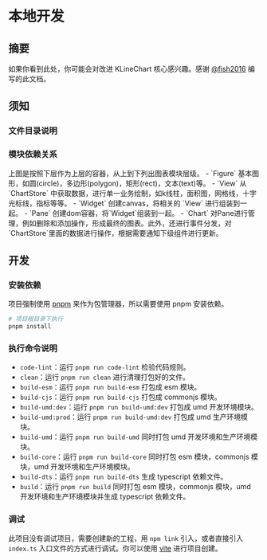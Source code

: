 # 本地开发

## 摘要
如果你看到此处，你可能会对改进 KLineChart 核心感兴趣。感谢 [@fish2016](https://github.com/fish2016) 编写的此文档。

## 须知
### 文件目录说明
<script setup>
import ProjectDirExplain from '../@views/local-development/ProjectDirExplain.vue'
import ProjectModuleExplain from '../@views/local-development/ProjectModuleExplain.vue'
</script>
<ProjectDirExplain/>

### 模块依赖关系
<ProjectModuleExplain/>
上图是按照下层作为上层的容器，从上到下列出图表模块层级。
- `Figure` 基本图形，如圆(circle)，多边形(polygon)，矩形(rect)，文本(text)等。
- `View` 从 `ChartStore` 中获取数据，进行单一业务绘制，如k线柱，面积图，网格线，十字光标线，指标等等。
- `Widget` 创建canvas，将相关的 `View` 进行组装到一起。
- `Pane` 创建dom容器，将`Widget`组装到一起。
- `Chart` 对Pane进行管理，例如删除和添加操作，形成最终的图表。此外，还进行事件分发，对`ChartStore`里面的数据进行操作，根据需要通知下级组件进行更新。


## 开发
### 安装依赖
项目强制使用 [pnpm](https://pnpm.io/zh/) 来作为包管理器，所以需要使用 pnpm 安装依赖。
```bash
# 项目根目录下执行
pnpm install
```

### 执行命令说明

- `code-lint`：运行 `pnpm run code-lint` 检验代码规则。
- `clean`：运行 `pnpm run clean` 进行清理打包好的文件。
- `build-esm`：运行 `pnpm run build-esm` 打包成 esm 模块。
- `build-cjs`：运行 `pnpm run build-cjs` 打包成 commonjs 模块。
- `build-umd:dev`：运行 `pnpm run build-umd:dev` 打包成 umd 开发环境模块。
- `build-umd:prod`：运行 `pnpm run build-umd:dev` 打包成 umd 生产环境模块。
- `build-umd`：运行 `pnpm run build-umd` 同时打包 umd 开发环境和生产环境模块。
- `build-core`：运行 `pnpm run build-core` 同时打包 esm 模块，commonjs 模块，umd 开发环境和生产环境模块。
- `build-dts`：运行 `pnpm run build-dts` 生成 typescript 依赖文件。
- `build`：运行 `pnpm run build` 同时打包 esm 模块，commonjs 模块，umd 开发环境和生产环境模块并生成 typescript 依赖文件。

### 调试
此项目没有调试项目，需要创建新的工程，用 `npm link` 引入，或者直接引入 `index.ts` 入口文件的方式进行调试。你可以使用 [vite](https://cn.vitejs.dev/) 进行项目创建。

